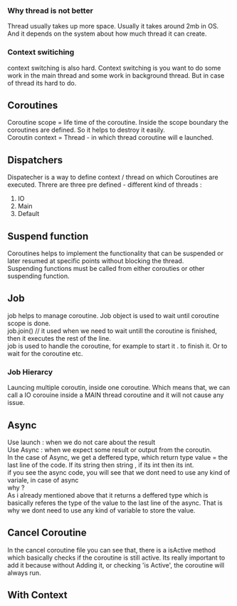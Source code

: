 ### Why thread is not better 

Thread usually takes up more space. Usually it takes around 2mb in OS. And it depends on the system about how much thread it can create. <br />

### Context switiching
context switching is also hard. Context switching is you want to  do some work in the main thread and some work in background thread. But in case of thread its hard to do. 

## Coroutines 
Coroutine scope = life time of the coroutine. Inside the scope boundary the coroutines are defined. So it helps to destroy it easily.<br />
Coroutin context = Thread  - in which thread coroutine will e launched. <br />

## Dispatchers 
Dispatecher is a way to define context / thread on which Coroutines are executed.  Threre are three pre defined - different kind of threads : <br />
1. IO
2. Main
3. Default

## Suspend function
Coroutines helps to implement the functionality that can be suspended or later resumed at specific points without blocking the thread. <br />
Suspending functions must be called from either corouties or other suspending function. <br />


## Job 
job helps to manage coroutine. Job object is used to wait until coroutine scope is done.  <br />
job.join() // it used when we need to wait untill the coroutine is finished, then it executes the rest of the line. <br />
job is used to handle the coroutine, for example to start it . to finish it. Or to wait for the coroutine etc. <br />

### Job Hierarcy
Launcing multiple coroutin, inside one coroutine. Which means that, we can call a IO corouine inside a MAIN thread coroutine and it will not cause any issue.  


## Async
Use launch : when we do not care about the result <br />
Use Async  : when we expect some result or output from the coroutin.  <br />
In the case  of Async, we get a deffered type, which return type value = the last line of the code. If its string then string , if its int then its int.  <br />
if you see the async code, you will see that we dont need to use any kind of variale, in case of async  <br />
why ? <br />
As i already mentioned above that it returns  a  deffered type which is basically referes the type of the value to the last line of the async. That is why we dont need to use any kind of variable to store the value.

## Cancel Coroutine
In the cancel coroutine file you can see that, there is a isActive method which basically checks if the coroutine is still active. Its really important to add it because without Adding it, or checking 'is Active', the coroutine will always run. 


## With Context 











